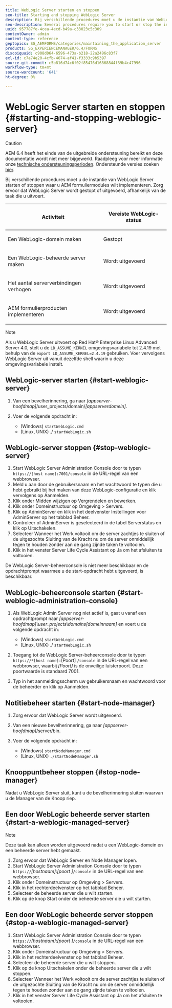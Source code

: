 ```yaml
---
title: WebLogic Server starten en stoppen
seo-title: Starting and stopping WebLogic Server
description: Bij verschillende procedures moet u de instantie van WebLogic Server starten of stoppen waar u AEM formuliermodules wilt implementeren. In dit document wordt beschreven hoe u de WebLogic-server start en stopt.
seo-description: Several procedures require you to start or stop the instance of WebLogic Server where you want to deploy AEM forms modules. This document describes how to start and stop the WebLogic Server.
uuid: 957787fe-4cea-4ecd-b49a-c33023c5c309
contentOwner: admin
content-type: reference
geptopics: SG_AEMFORMS/categories/maintaining_the_application_server
products: SG_EXPERIENCEMANAGER/6.4/FORMS
discoiquuid: c908d064-6596-473a-b218-22a2496c83f7
exl-id: c7a74e20-4cfb-4674-af41-f3333c9b5397
source-git-commit: c5b816d74c6f02f85476d16868844f39b4c47996
workflow-type: tm+mt
source-wordcount: '641'
ht-degree: 0%

---
```


# WebLogic Server starten en stoppen {#starting-and-stopping-weblogic-server}

>[!CAUTION]
>
>AEM 6.4 heeft het einde van de uitgebreide ondersteuning bereikt en deze documentatie wordt niet meer bijgewerkt. Raadpleeg voor meer informatie onze [technische ondersteuningsperioden](https://helpx.adobe.com/support/programs/eol-matrix.html). Ondersteunde versies zoeken [hier](https://experienceleague.adobe.com/docs/).

Bij verschillende procedures moet u de instantie van WebLogic Server starten of stoppen waar u AEM formuliermodules wilt implementeren. Zorg ervoor dat WebLogic Server wordt gestopt of uitgevoerd, afhankelijk van de taak die u uitvoert.

<table> 
 <thead> 
  <tr> 
   <th><p>Activiteit</p></th> 
   <th><p>Vereiste WebLogic-status</p></th> 
  </tr> 
 </thead> 
 <tbody>
  <tr> 
   <td><p>Een WebLogic-domein maken</p></td> 
   <td><p>Gestopt</p></td> 
  </tr> 
  <tr> 
   <td><p>Een WebLogic-beheerde server maken</p></td> 
   <td><p>Wordt uitgevoerd</p></td> 
  </tr> 
  <tr> 
   <td><p>Het aantal serververbindingen verhogen</p></td> 
   <td><p>Wordt uitgevoerd</p></td> 
  </tr> 
  <tr> 
   <td><p>AEM formulierproducten implementeren</p></td> 
   <td><p>Wordt uitgevoerd</p></td> 
  </tr> 
 </tbody> 
</table>

>[!NOTE]
>
>Als u WebLogic Server uitvoert op Red Hat® Enterprise Linux Advanced Server 4.0, stelt u de `LD_ASSUME_KERNEL` omgevingsvariabele tot 2.4.19 met behulp van de `export LD_ASSUME_KERNEL=2.4.19` gebruiken. Voer vervolgens WebLogic Server uit vanuit dezelfde shell waarin u deze omgevingsvariabele instelt.

## WebLogic-server starten {#start-weblogic-server}

1. Van een bevelherinnering, ga naar *[appserver-hoofdmap]*/user_projects/domain/*[appserverdomein]*.
1. Voer de volgende opdracht in:

   * (Windows) `startWebLogic.cmd`
   * (Linux, UNIX) ./ `startWebLogic.sh`

## WebLogic-server stoppen {#stop-weblogic-server}

1. Start WebLogic Server Administration Console door te typen `https://[host name]:7001/console` in de URL-regel van een webbrowser.
1. Meld u aan door de gebruikersnaam en het wachtwoord te typen die u hebt gebruikt bij het maken van deze WebLogic-configuratie en klik vervolgens op Aanmelden.
1. Klik onder Midden wijzigen op Vergrendelen en bewerken.
1. Klik onder Domeinstructuur op Omgeving > Servers.
1. Klik op AdminServer en klik in het deelvenster Instellingen voor AdminServer op het tabblad Beheer.
1. Controleer of AdminServer is geselecteerd in de tabel Serverstatus en klik op Uitschakelen.
1. Selecteer Wanneer het Werk voltooit om de server zachtjes te sluiten of de uitgezochte Sluiting van de Kracht nu om de server onmiddellijk tegen te houden zonder aan de gang zijnde taken te voltooien.
1. Klik in het venster Server Life Cycle Assistant op Ja om het afsluiten te voltooien.

De WebLogic Server-beheerconsole is niet meer beschikbaar en de opdrachtprompt waarmee u de start-opdracht hebt uitgevoerd, is beschikbaar.

## WebLogic-beheerconsole starten {#start-weblogic-administration-console}

1. Als WebLogic Admin Server nog niet actief is, gaat u vanaf een opdrachtprompt naar *[appserver-hoofdmap]\user_projects\domains\[domeinnaam]* en voert u de volgende opdracht in:

   * (Windows) `startWebLogic.cmd`
   * (Linux, UNIX) ./ `startWebLogic.sh`

1. Toegang tot de WebLogic Server-beheerconsole door te typen `https://*[host name]:`[Poort] `/console` in de URL-regel van een webbrowser, waarbij *[Poort]* is de onveilige luisterpoort. Deze poortwaarde is standaard 7001.
1. Typ in het aanmeldingsscherm uw gebruikersnaam en wachtwoord voor de beheerder en klik op Aanmelden.

## Notitiebeheer starten {#start-node-manager}

1. Zorg ervoor dat WebLogic Server wordt uitgevoerd.
1. Van een nieuwe bevelherinnering, ga naar *[appserver-hoofdmap]*/server/bin.
1. Voer de volgende opdracht in:

   * (Windows) `startNodeManager.cmd`
   * (Linux, UNIX) `./startNodeManager.sh`

## Knooppuntbeheer stoppen {#stop-node-manager}

Nadat u WebLogic Server sluit, kunt u de bevelherinnering sluiten waarvan u de Manager van de Knoop riep.

## Een door WebLogic beheerde server starten {#start-a-weblogic-managed-server}

>[!NOTE]
>
>Deze taak kan alleen worden uitgevoerd nadat u een WebLogic-domein en een beheerde server hebt gemaakt.

1. Zorg ervoor dat WebLogic Server en Node Manager lopen.
1. Start WebLogic Server Administration Console door te typen `https://`*[hostnaam]:[poort ]*`/console` in de URL-regel van een webbrowser.
1. Klik onder Domeinstructuur op Omgeving > Servers.
1. Klik in het rechterdeelvenster op het tabblad Beheer.
1. Selecteer de beheerde server die u wilt starten.
1. Klik op de knop Start onder de beheerde server die u wilt starten.

## Een door WebLogic beheerde server stoppen {#stop-a-weblogic-managed-server}

1. Start WebLogic Server Administration Console door te typen `https://`*[hostnaam]:[poort ]*`/console` in de URL-regel van een webbrowser.
1. Klik onder Domeinstructuur op Omgeving > Servers.
1. Klik in het rechterdeelvenster op het tabblad Beheer.
1. Selecteer de beheerde server die u wilt stoppen.
1. Klik op de knop Uitschakelen onder de beheerde server die u wilt stoppen.
1. Selecteer Wanneer het Werk voltooit om de server zachtjes te sluiten of de uitgezochte Sluiting van de Kracht nu om de server onmiddellijk tegen te houden zonder aan de gang zijnde taken te voltooien.
1. Klik in het venster Server Life Cycle Assistant op Ja om het afsluiten te voltooien.

